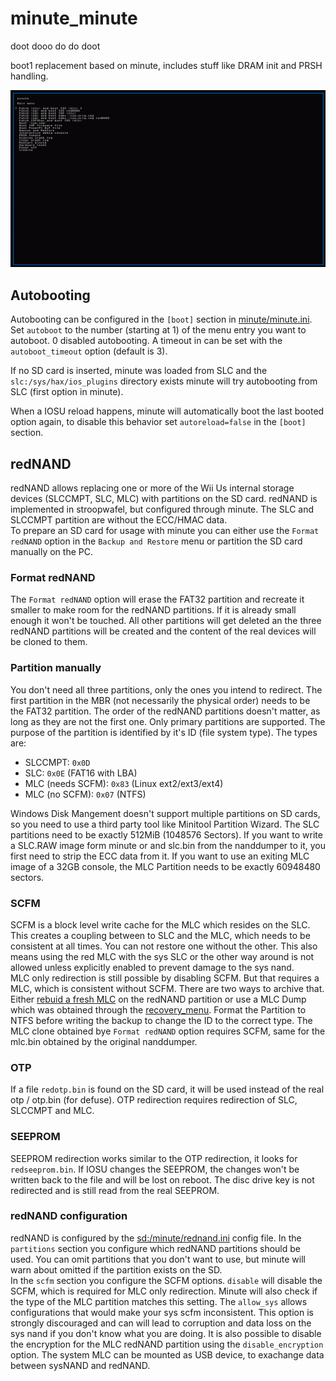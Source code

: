 # minute_minute

doot dooo do do doot

boot1 replacement based on minute, includes stuff like DRAM init and PRSH handling.

![minute.png](minute.png)



## Autobooting

Autobooting can be configured in the `[boot]` section in [minute/minute.ini](config_example/minute.ini). Set `autoboot` to the number (starting at 1) of the menu entry you want to autoboot. 0 disabled autobooting. A timeout in can be set with the `autoboot_timeout` option (default is 3).

If no SD card is inserted, minute was loaded from SLC and the `slc:/sys/hax/ios_plugins` directory exists minute will try autobooting from SLC (first option in minute).

When a IOSU reload happens, minute will automatically boot the last booted option again, to disable this behavior set `autoreload=false` in the `[boot]` section.

## redNAND

redNAND allows replacing one or more of the Wii Us internal storage devices (SLCCMPT, SLC, MLC) with partitions on the SD card. redNAND is implemented in stroopwafel, but configured through minute. The SLC and SLCCMPT partition are without the ECC/HMAC data. \
To prepare an SD card for usage with minute you can either use the `Format redNAND` option in the `Backup and Restore` menu or partition the SD card manually on the PC.

### Format redNAND

The `Format redNAND` option will erase the FAT32 partition and recreate it smaller to make room for the redNAND partitions. If it is already small enough it won't be touched. All other partitions will get deleted an the three redNAND partitions will be created and the content of the real devices will be cloned to them.

### Partition manually

You don't need all three partitions, only the ones you intend to redirect. The first partition in the MBR (not necessarily the physical order) needs to be the FAT32 partition. The order of the redNAND partitions doesn't matter, as long as they are not the first one. Only primary partitions are supported. The purpose of the partition is identified by it's ID (file system type).
The types are:

- SLCCMPT: `0x0D`
- SLC: `0x0E` (FAT16 with LBA)
- MLC (needs SCFM): `0x83` (Linux ext2/ext3/ext4)
- MLC (no SCFM): `0x07` (NTFS)

Windows Disk Mangement doesn't support multiple partitions on SD cards, so you need to use a third party tool like Minitool Partition Wizard. The SLC partitions need to be exactly 512MiB (1048576 Sectors). If you want to write a SLC.RAW image form minute or and slc.bin from the nanddumper to it, you first need to strip the ECC data from it. If you want to use an exiting MLC image of a 32GB console, the MLC Partition needs to be exactly 60948480 sectors.

### SCFM

SCFM is a block level write cache for the MLC which resides on the SLC. This creates a coupling between to SLC and the MLC, which needs to be consistent at all times. You can not restore one without the other. This also means using the red MLC with the sys SLC or the other way around is not allowed unless explicitly enabled to prevent damage to the sys nand. \
MLC only redirection is still possible by disabling SCFM. But that requires a MLC, which is consistent without SCFM. There are two ways to archive that. Either [rebuid a fresh MLC](https://gbatemp.net/threads/how-to-upgrading-rebuilding-wii-u-internal-memory-mlc.636309/) on the redNAND partition or use a MLC Dump which was obtained through the [recovery_menu](https://github.com/jan-hofmeier/recovery_menu/releases). Format the Partition to NTFS before writing the backup to change the ID to the correct type. The MLC clone obtained bye `Format redNAND` option requires SCFM, same for the mlc.bin obtained by the original nanddumper.

### OTP

If a file `redotp.bin` is found on the SD card, it will be used instead of the real otp / otp.bin (for defuse). OTP redirection requires redirection of SLC, SLCCMPT and MLC.

### SEEPROM

SEEPROM redirection works similar to the OTP redirection, it looks for `redseeprom.bin`. If IOSU changes the SEEPROM, the changes won't be written back to the file and will be lost on reboot. The disc drive key is not redirected and is still read from the real SEEPROM.

### redNAND configuration

redNAND is configured by the [sd:/minute/rednand.ini](config_example/rednand.ini) config file.
In the `partitions` section you configure which redNAND partitions should be used. You can omit partitions that you don't want to use, but minute will warn about omitted if the partition exists on the SD. \
In the `scfm` section you configure the SCFM options. `disable` will disable the SCFM, which is required for MLC only redirection. Minute will also check if the type of the MLC partition matches this setting. The `allow_sys` allows configurations that would make your sys scfm inconsistent. This option is strongly discouraged and can will lead to corruption and data loss on the sys nand if you don't know what you are doing.
It is also possible to disable the encryption for the MLC redNAND partition using the `disable_encryption` option.
The system MLC can be mounted as USB device, to exachange data between sysNAND and redNAND.
